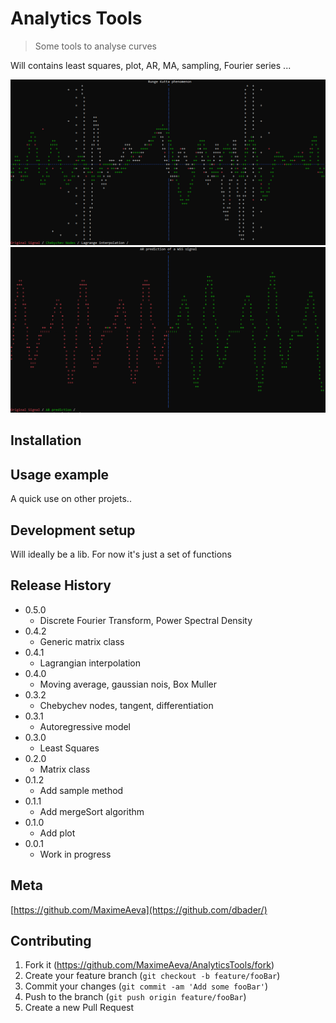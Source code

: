 # Analytics Tools
> Some tools to analyse curves

Will contains least squares, plot, AR, MA, sampling, Fourier series ...

![Hey!](https://github.com/MaximeAeva/AnalyticsTools/blob/master/res/hello.PNG)
![Hey!](https://github.com/MaximeAeva/AnalyticsTools/blob/master/res/hello2.PNG)

## Installation


## Usage example

A quick use on other projets..

## Development setup

Will ideally be a lib. For now it's just a set of functions

## Release History

* 0.5.0
    * Discrete Fourier Transform, Power Spectral Density
* 0.4.2
    * Generic matrix class
* 0.4.1
    * Lagrangian interpolation
* 0.4.0
    * Moving average, gaussian nois, Box Muller
* 0.3.2
    * Chebychev nodes, tangent, differentiation
* 0.3.1
    * Autoregressive model
* 0.3.0
    * Least Squares
* 0.2.0
    * Matrix class
* 0.1.2
    * Add sample method
* 0.1.1
    * Add mergeSort algorithm
* 0.1.0
    * Add plot
* 0.0.1
    * Work in progress

## Meta

[https://github.com/MaximeAeva](https://github.com/dbader/)

## Contributing

1. Fork it (<https://github.com/MaximeAeva/AnalyticsTools/fork>)
2. Create your feature branch (`git checkout -b feature/fooBar`)
3. Commit your changes (`git commit -am 'Add some fooBar'`)
4. Push to the branch (`git push origin feature/fooBar`)
5. Create a new Pull Request
